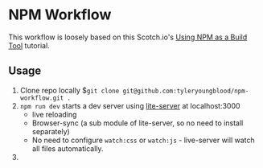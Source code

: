 # NPM Workflow #

This workflow is loosely based on this Scotch.io's [Using NPM as a Build Tool](https://scotch.io/tutorials/using-npm-as-a-build-tool) tutorial.

## Usage ##

1. Clone repo locally $`git clone git@github.com:tyleryoungblood/npm-workflow.git .`
2. `npm run dev` starts a dev server using [lite-server](https://www.npmjs.com/package/light-server) at localhost:3000
    - live reloading
    - Browser-sync (a sub module of lite-server, so no need to install separately)
    - No need to configure `watch:css` or `watch:js` - live-server will watch all files automatically. 
3.
